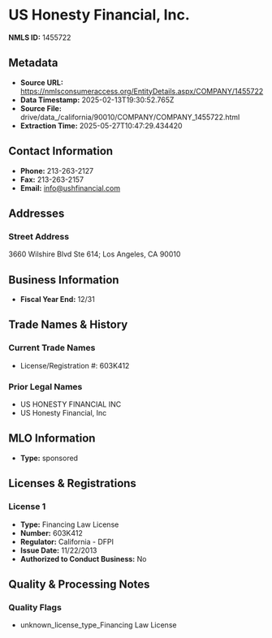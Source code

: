 # US Honesty Financial, Inc.

**NMLS ID:** 1455722

## Metadata
- **Source URL:** https://nmlsconsumeraccess.org/EntityDetails.aspx/COMPANY/1455722
- **Data Timestamp:** 2025-02-13T19:30:52.765Z
- **Source File:** drive/data_/california/90010/COMPANY/COMPANY_1455722.html
- **Extraction Time:** 2025-05-27T10:47:29.434420

## Contact Information
- **Phone:** 213-263-2127
- **Fax:** 213-263-2157
- **Email:** info@ushfinancial.com

## Addresses
### Street Address
3660 Wilshire Blvd Ste 614; Los Angeles, CA 90010

## Business Information
- **Fiscal Year End:** 12/31

## Trade Names & History
### Current Trade Names
- License/Registration #: 603K412

### Prior Legal Names
- US HONESTY FINANCIAL INC
- US Honesty Financial, Inc

## MLO Information
- **Type:** sponsored

## Licenses & Registrations

### License 1
- **Type:** Financing Law License
- **Number:** 603K412
- **Regulator:** California - DFPI
- **Issue Date:** 11/22/2013
- **Authorized to Conduct Business:** No

## Quality & Processing Notes
### Quality Flags
- unknown_license_type_Financing Law License
